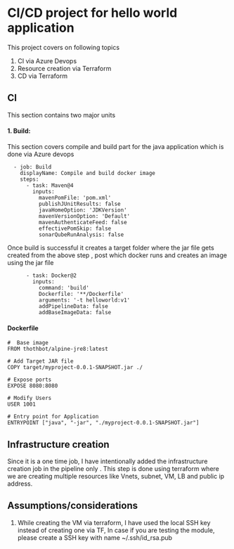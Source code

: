 # CI/CD project for hello world application

This project covers on following topics
1. CI via Azure Devops
2. Resource creation via Terraform
3. CD via Terraform

## CI
This section contains two major units
#### 1. Build: 
This section covers compile and build part for the java application which is done via Azure devops

```
  - job: Build
    displayName: Compile and build docker image
    steps:
      - task: Maven@4
        inputs:
          mavenPomFile: 'pom.xml'
          publishJUnitResults: false
          javaHomeOption: 'JDKVersion'
          mavenVersionOption: 'Default'
          mavenAuthenticateFeed: false
          effectivePomSkip: false
          sonarQubeRunAnalysis: false
```

Once build is successful it creates a target folder where the jar file gets created from the above step
, post which docker runs and creates an image using the jar file

```
      - task: Docker@2
        inputs:
          command: 'build'
          Dockerfile: '**/Dockerfile'
          arguments: '-t helloworld:v1'
          addPipelineData: false
          addBaseImageData: false
```

#### Dockerfile
```
#  Base image
FROM thothbot/alpine-jre8:latest

# Add Target JAR file
COPY target/myproject-0.0.1-SNAPSHOT.jar ./

# Expose ports
EXPOSE 8080:8080

# Modify Users
USER 1001

# Entry point for Application
ENTRYPOINT ["java", "-jar", "./myproject-0.0.1-SNAPSHOT.jar"]

```

## Infrastructure creation
Since it is a one time job, I have intentionally added the infrastructure creation job in the pipeline only
. This step is done using terraform where we are creating multiple resources like Vnets, subnet, VM, LB and public ip address. 
















## Assumptions/considerations

1. While creating the VM via terraform, I have used the local SSH key instead of creating one via TF, In case
if you are testing the module, please create a SSH key with name ~/.ssh/id_rsa.pub
